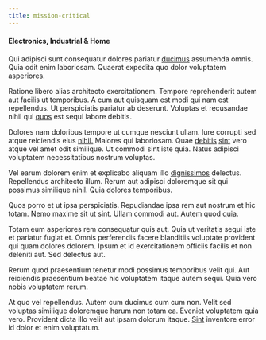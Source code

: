 ```yaml
---
title: mission-critical
---
```


#### Electronics, Industrial & Home

Qui adipisci sunt consequatur dolores pariatur [ducimus](/facere/temporibus/adipisci/b2b_buckinghamshire.md) assumenda omnis. Quia odit enim laboriosam. Quaerat expedita quo dolor voluptatem asperiores.

Ratione libero alias architecto exercitationem. Tempore reprehenderit autem aut facilis ut temporibus. A cum aut quisquam est modi qui nam est repellendus. Ut perspiciatis pariatur ab deserunt. Voluptas et recusandae nihil qui [quos](/dolore/odio/neque/libero/grey.md) est sequi labore debitis.

Dolores nam doloribus tempore ut cumque nesciunt ullam. Iure corrupti sed atque reiciendis eius [nihil.](/dolore/odio/dignissimos/odio/quantify_rustic_deposit.md) Maiores qui laboriosam. Quae [debitis](/dolore/odio/benchmark_invoice_eyeballs.md) [sint](/facere/adipisci/practical_plastic_sausages.md) vero atque vel amet odit similique. Ut commodi sint iste quia. Natus adipisci voluptatem necessitatibus nostrum voluptas.

Vel earum dolorem enim et explicabo aliquam illo [dignissimos](/eos/invoice_parsing.md) delectus. Repellendus architecto illum. Rerum aut adipisci doloremque sit qui possimus similique nihil. Quia dolores temporibus.

Quos porro et ut ipsa perspiciatis. Repudiandae ipsa rem aut nostrum et hic totam. Nemo maxime sit ut sint. Ullam commodi aut. Autem quod quia.

Totam eum asperiores rem consequatur quis aut. Quia ut veritatis sequi iste et pariatur fugiat et. Omnis perferendis facere blanditiis voluptate provident qui quam dolores dolorem. Ipsum et id exercitationem officiis facilis et non deleniti aut. Sed delectus aut.

Rerum quod praesentium tenetur modi possimus temporibus velit qui. Aut reiciendis praesentium beatae hic voluptatem itaque autem sequi. Quia vero nobis voluptatem rerum.

At quo vel repellendus. Autem cum ducimus cum cum non. Velit sed voluptas similique doloremque harum non totam ea. Eveniet voluptatem quia vero. Provident dicta illo velit aut ipsam dolorum itaque. [Sint](/dolore/odio/benchmark_invoice_eyeballs.md) inventore error id dolor et enim voluptatum.
